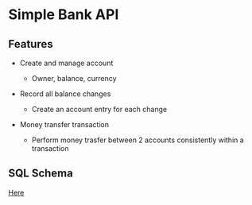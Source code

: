 # Simple Bank API

## Features

- Create and manage account
  - Owner, balance, currency

- Record all balance changes
  - Create an account entry for each change

- Money transfer transaction
  - Perform money trasfer between 2 accounts consistently within a transaction

## SQL Schema

[Here](https://dbdiagram.io/d/63f4f25f296d97641d82a983)
